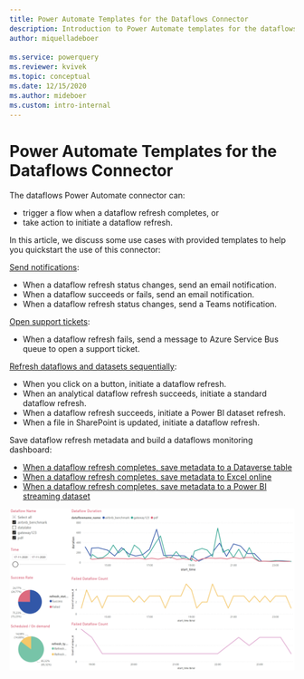 ```yaml
---
title: Power Automate Templates for the Dataflows Connector
description: Introduction to Power Automate templates for the dataflows connector.
author: miquelladeboer

ms.service: powerquery
ms.reviewer: kvivek
ms.topic: conceptual
ms.date: 12/15/2020
ms.author: mideboer
ms.custom: intro-internal
---
```

# Power Automate Templates for the Dataflows Connector

The dataflows Power Automate connector can:
* trigger a flow when a dataflow refresh completes, or
* take action to initiate a dataflow refresh.

In this article, we discuss some use cases with provided templates to help you quickstart the use of this connector:

[Send notifications](send-notification-when-dataflow-refresh-completes.md):
* When a dataflow refresh status changes, send an email notification.
* When a dataflow succeeds or fails, send an email notification.
* When a dataflow refresh status changes, send a Teams notification.

[Open support tickets](open-support-ticket-when-dataflow-refresh-completes.md):
* When a dataflow refresh fails, send a message to Azure Service Bus queue to open a support ticket. 

[Refresh dataflows and datasets sequentially](trigger-dataflows-and-power-bi-dataset-sequentially.md):
* When you click on a button, initiate a dataflow refresh.
* When an analytical dataflow refresh succeeds, initiate a standard dataflow refresh.
* When a dataflow refresh succeeds, initiate a Power BI dataset refresh.
* When a file in SharePoint is updated, initiate a dataflow refresh.

Save dataflow refresh metadata and build a dataflows monitoring dashboard:
* [When a dataflow refresh completes, save metadata to a Dataverse table](load-dataflow-metadata-into-dataverse-table.md)
* [When a dataflow refresh completes, save metadata to Excel online](load-dataflow-metadata-into-excel-online.md)
* [When a dataflow refresh completes, save metadata to a Power BI streaming dataset](load-dataflow-metadata-into-power-bi-dataset.md)

![example of dataflow monitoring dashboard.](media/dashboard.PNG)
